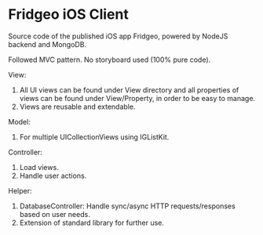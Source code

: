# Fridgeo iOS Client
Source code of the published iOS app Fridgeo, powered by NodeJS backend and MongoDB.

Followed MVC pattern.
No storyboard used (100% pure code).

View:
1. All UI views can be found under View directory and all properties of views can be found under View/Property, in order to be easy to manage.
2. Views are reusable and extendable.

Model:
1. For multiple UICollectionViews using IGListKit.

Controller:
1. Load views.
2. Handle user actions.

Helper:
1. DatabaseController: Handle sync/async HTTP requests/responses based on user needs.
2. Extension of standard library for further use.
